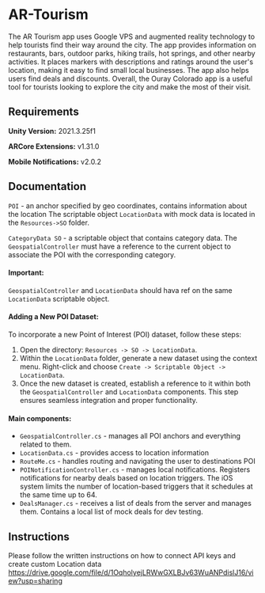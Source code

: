 
# AR-Tourism

The AR Tourism app uses Google VPS and augmented reality technology to help tourists find their way around the city. The app provides information on restaurants, bars, outdoor parks, hiking trails, hot springs, and other nearby activities. It places markers with descriptions and ratings around the user's location, making it easy to find small local businesses. The app also helps users find deals and discounts. Overall, the Ouray Colorado app is a useful tool for tourists looking to explore the city and make the most of their visit.



## Requirements

**Unity Version:** 2021.3.25f1

**ARCore Extensions:** v1.31.0

**Mobile Notifications:** v2.0.2
## Documentation
`POI` - an anchor specified by geo coordinates, contains information about the location
The scriptable object `LocationData` with mock data is located in the `Resources->SO` folder. 

`CategoryData SO` - a scriptable object that contains category data. The `GeospatialController` must have a reference to the current object to associate the POI with the corresponding category.

#### Important: 
`GeospatialController` and `LocationData` should hava ref on the same `LocationData` scriptable object.

#### Adding a New POI Dataset:
To incorporate a new Point of Interest (POI) dataset, follow these steps:
1. Open the directory: `Resources -> SO -> LocationData`.
2. Within the `LocationData` folder, generate a new dataset using the context menu. Right-click and choose `Create -> Scriptable Object -> LocationData`.
3. Once the new dataset is created, establish a reference to it within both the `GeospatialController` and `LocationData` components. This step ensures seamless integration and proper functionality.

#### Main components:

- `GeospatialController.cs` - manages all POI anchors and everything related to them.
- `LocationData.cs` - provides access to location information
- `RouteMe.cs` - handles routing and navigating the user to destinations POI
- `POINotificationController.cs` - manages local notifications. Registers notifications for nearby deals based on location triggers.
The iOS system limits the number of location-based triggers that it schedules at the same time up to 64.
- `DealsManager.cs` - receives a list of deals from the server and manages them. Contains a local list of mock deals for dev testing.

## Instructions
Please follow the written instructions on how to connect API keys and create custom Location data
https://drive.google.com/file/d/1OqholyejLRWwGXLBJv63WuANPdislJ16/view?usp=sharing
